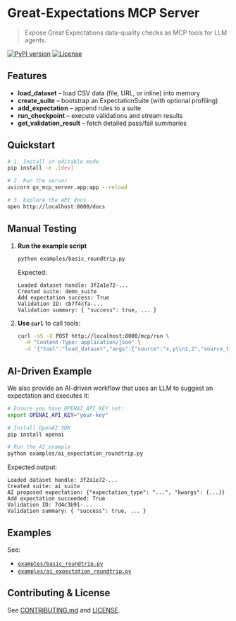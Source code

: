 # Great-Expectations MCP Server

> Expose Great Expectations data-quality checks as MCP tools for LLM agents.

[![PyPI version](https://img.shields.io/pypi/v/gx-mcp-server)](https://pypi.org/project/gx-mcp-server)
[![License](https://img.shields.io/github/license/your-org/gx-mcp-server)](LICENSE)

## Features

- **load_dataset** – load CSV data (file, URL, or inline) into memory  
- **create_suite** – bootstrap an ExpectationSuite (with optional profiling)  
- **add_expectation** – append rules to a suite  
- **run_checkpoint** – execute validations and stream results  
- **get_validation_result** – fetch detailed pass/fail summaries  

## Quickstart

```bash
# 1. Install in editable mode
pip install -e .[dev]

# 2. Run the server
uvicorn gx_mcp_server.app:app --reload

# 3. Explore the API docs
open http://localhost:8000/docs
```

## Manual Testing

1. **Run the example script**
   ```bash
   python examples/basic_roundtrip.py
   ```

   Expected:
   ```
   Loaded dataset handle: 3f2a1e72-...
   Created suite: demo_suite
   Add expectation success: True
   Validation ID: cb7f4cfa-...
   Validation summary: { "success": true, ... }
   ```

2. **Use `curl`** to call tools:
   ```bash
   curl -sS -X POST http://localhost:8000/mcp/run \
     -H "Content-Type: application/json" \
     -d '{"tool":"load_dataset","args":{"source":"x,y\\n1,2","source_type":"inline"}}'
   ```

## AI-Driven Example

We also provide an AI-driven workflow that uses an LLM to suggest an expectation and executes it:

```bash
# Ensure you have OPENAI_API_KEY set:
export OPENAI_API_KEY="your-key"

# Install OpenAI SDK
pip install openai

# Run the AI example
python examples/ai_expectation_roundtrip.py
```

Expected output:

```
Loaded dataset handle: 3f2a1e72-...
Created suite: ai_suite
AI proposed expectation: {"expectation_type": "...", "kwargs": {...}}
Add expectation succeeded: True
Validation ID: 7d4c3b91-...
Validation summary: { "success": true, ... }
```

## Examples

See:
- [`examples/basic_roundtrip.py`](examples/basic_roundtrip.py)
- [`examples/ai_expectation_roundtrip.py`](examples/ai_expectation_roundtrip.py)

## Contributing & License

See [CONTRIBUTING.md](CONTRIBUTING.md) and [LICENSE](LICENSE).
